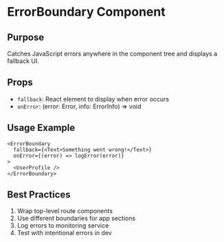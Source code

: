 # ErrorBoundary Component

## Purpose

Catches JavaScript errors anywhere in the component tree and displays a fallback UI.

## Props

- `fallback`: React element to display when error occurs
- `onError`: (error: Error, info: ErrorInfo) => void

## Usage Example

```tsx
<ErrorBoundary
  fallback={<Text>Something went wrong!</Text>}
  onError={(error) => logError(error)}
>
  <UserProfile />
</ErrorBoundary>
```

## Best Practices

1. Wrap top-level route components
2. Use different boundaries for app sections
3. Log errors to monitoring service
4. Test with intentional errors in dev
